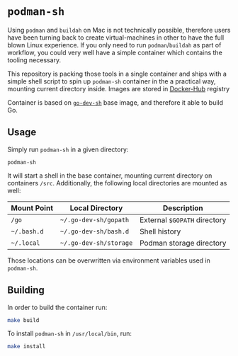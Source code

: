 # `podman-sh`

Using `podman` and `buildah` on Mac is not technically possible, therefore users have been turning
back to create virtual-machines in other to have the full blown Linux experience. If you only need
to run `podman`/`buildah` as part of workflow, you could very well have a simple container which
contains the tooling necessary.

This repository is packing those tools in a single container and ships with a simple shell script to
spin up `podman-sh` container in the a practical way, mounting current directory inside. Images are
stored in [Docker-Hub][dockerhub] registry

Container is based on [`go-dev-sh`][go-dev-sh] base image, and therefore it able to build Go.

## Usage

Simply run `podman-sh` in a given directory:


```
podman-sh
```

It will start a shell in the base container, mounting current directory on containers `/src`.
Additionally, the following local directories are mounted as well:

| Mount Point | Local Directory        | Description                     |
|-------------|------------------------|---------------------------------|
| `/go`       | `~/.go-dev-sh/gopath`  | External `$GOPATH` directory    |
| `~/.bash.d` | `~/.go-dev-sh/bash.d`  | Shell history                   |
| `~/.local`  | `~/.go-dev-sh/storage` | Podman storage directory        |

Those locations can be overwritten via environment variables used in `podman-sh`.

## Building

In order to build the container run:

```bash
make build
```

To install `podman-sh` in `/usr/local/bin`, run:

```bash
make install
```

[dockerhub]: https://hub.docker.com/r/otaviof/podman-sh
[go-dev-sh]: https://github.com/otaviof/go-dev-sh